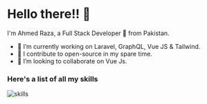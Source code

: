 # Hello there!! 👋

I'm Ahmed Raza, a Full Stack Developer 🚀 from Pakistan. 

- 🔭 I’m currently working on Laravel, GraphQL, Vue JS & Tailwind.
- 📃 I contribute to open-source in my spare time.
- 👯 I’m looking to collaborate on Vue Js.


### Here's a list of all my skills
![skills](https://user-images.githubusercontent.com/16884249/101929776-1a5b0400-3bf9-11eb-924f-50d52c9ee979.png)


